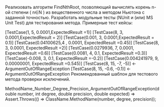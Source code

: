 Реализовать алгоритм FindNthRoot, позволяющий вычислять корень n-ой степени ( n∈N ) из вещественного числа а методом Ньютона с заданной точностью. Разработать модульные тесты (NUnit и (или) MS Unit Test) для тестирования метода. Примерные тест кейсы:

[TestCase(1, 5, 0.0001,ExpectedResult =1)]
[TestCase(8, 3, 0.0001,ExpectedResult = 2)]
[TestCase(0.001, 3, 0.0001,ExpectedResult = 0.1)]
[TestCase(0.04100625,4 , 0.0001, ExpectedResult =0.45)]
[TestCase(8, 3, 0.0001, ExpectedResult =2)]
[TestCase(0.0279936, 7, 0.0001, ExpectedResult =0.6)]
[TestCase(0.0081, 4, 0.1, ExpectedResult =0.3)]
[TestCase(-0.008, 3, 0.1, ExpectedResult =-0.2)]
[TestCase(0.004241979, 9, 0.00000001, ExpectedResult =0.545)]
[TestCase(8, 15, -7, -5)] <- ArgumentOutOfRangeException
[TestCase(8, 15, -0.6, -0.1)] <- ArgumentOutOfRangeException
Рекомендованный шаблон для тестового метода проверки исключений.

MethodName_Number_Degree_Precision_ArgumentOutOfRangeException(double number, int degree, double precision, double expected) => Assert.Throws(() => ClassName.MethodName(number, degree, precision));
